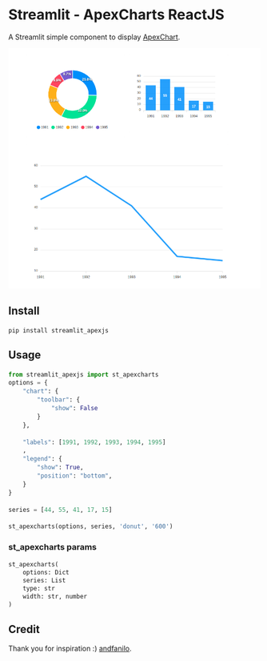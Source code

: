 # Streamlit - ApexCharts ReactJS

A Streamlit simple component to display [ApexChart](https://apexcharts.com/).

![](./img/demo.png)

## Install

```shell script
pip install streamlit_apexjs
```

## Usage
```python
from streamlit_apexjs import st_apexcharts
options = {
    "chart": {
        "toolbar": {
            "show": False
        }
    },

    "labels": [1991, 1992, 1993, 1994, 1995]
    ,
    "legend": {
        "show": True,
        "position": "bottom",
    }
}

series = [44, 55, 41, 17, 15]

st_apexcharts(options, series, 'donut', '600')
```

### st_apexcharts params


```
st_apexcharts(
    options: Dict
    series: List
    type: str
    width: str, number
)
```

## Credit
Thank you for inspiration :) [andfanilo](https://github.com/andfanilo).